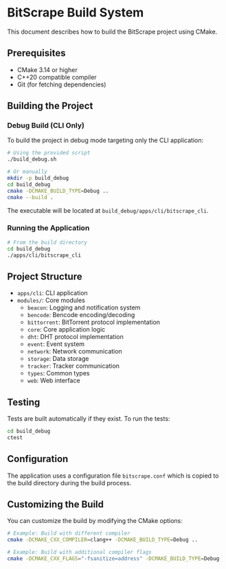 # BitScrape Build System

This document describes how to build the BitScrape project using CMake.

## Prerequisites

- CMake 3.14 or higher
- C++20 compatible compiler
- Git (for fetching dependencies)

## Building the Project

### Debug Build (CLI Only)

To build the project in debug mode targeting only the CLI application:

```bash
# Using the provided script
./build_debug.sh

# Or manually
mkdir -p build_debug
cd build_debug
cmake -DCMAKE_BUILD_TYPE=Debug ..
cmake --build .
```

The executable will be located at `build_debug/apps/cli/bitscrape_cli`.

### Running the Application

```bash
# From the build directory
cd build_debug
./apps/cli/bitscrape_cli
```

## Project Structure

- `apps/cli`: CLI application
- `modules/`: Core modules
  - `beacon`: Logging and notification system
  - `bencode`: Bencode encoding/decoding
  - `bittorrent`: BitTorrent protocol implementation
  - `core`: Core application logic
  - `dht`: DHT protocol implementation
  - `event`: Event system
  - `network`: Network communication
  - `storage`: Data storage
  - `tracker`: Tracker communication
  - `types`: Common types
  - `web`: Web interface

## Testing

Tests are built automatically if they exist. To run the tests:

```bash
cd build_debug
ctest
```

## Configuration

The application uses a configuration file `bitscrape.conf` which is copied to the build directory during the build process.

## Customizing the Build

You can customize the build by modifying the CMake options:

```bash
# Example: Build with different compiler
cmake -DCMAKE_CXX_COMPILER=clang++ -DCMAKE_BUILD_TYPE=Debug ..

# Example: Build with additional compiler flags
cmake -DCMAKE_CXX_FLAGS="-fsanitize=address" -DCMAKE_BUILD_TYPE=Debug ..
```

